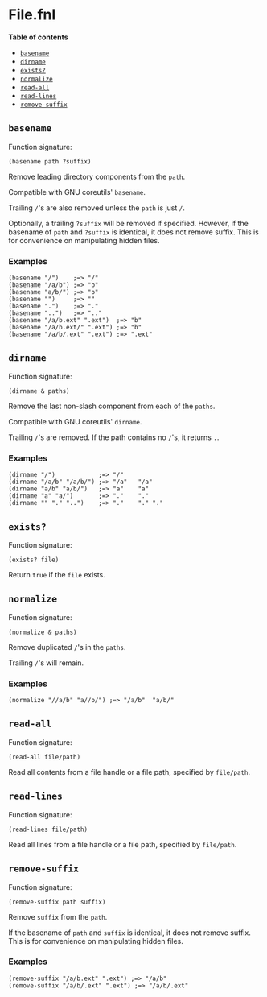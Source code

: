 # File.fnl

**Table of contents**

- [`basename`](#basename)
- [`dirname`](#dirname)
- [`exists?`](#exists)
- [`normalize`](#normalize)
- [`read-all`](#read-all)
- [`read-lines`](#read-lines)
- [`remove-suffix`](#remove-suffix)

## `basename`
Function signature:

```
(basename path ?suffix)
```

Remove leading directory components from the `path`.

Compatible with GNU coreutils' `basename`.

Trailing `/`'s are also removed unless the `path` is just `/`.

Optionally, a trailing `?suffix` will be removed if specified. 
However, if the basename of `path` and `?suffix` is identical,
it does not remove suffix.
This is for convenience on manipulating hidden files.

### Examples

```fennel
(basename "/")    ;=> "/"
(basename "/a/b") ;=> "b"
(basename "a/b/") ;=> "b"
(basename "")     ;=> ""
(basename ".")    ;=> "."
(basename "..")   ;=> ".."
(basename "/a/b.ext" ".ext")  ;=> "b"
(basename "/a/b.ext/" ".ext") ;=> "b"
(basename "/a/b/.ext" ".ext") ;=> ".ext"
```

## `dirname`
Function signature:

```
(dirname & paths)
```

Remove the last non-slash component from each of the `paths`.

Compatible with GNU coreutils' `dirname`.

Trailing `/`'s are removed. If the path contains no `/`'s, it returns `.`.

### Examples

```fennel
(dirname "/")            ;=> "/"
(dirname "/a/b" "/a/b/") ;=> "/a"	"/a"
(dirname "a/b" "a/b/")   ;=> "a"	"a"
(dirname "a" "a/")       ;=> "."	"."
(dirname "" "." "..")    ;=> "."	"."	"."
```

## `exists?`
Function signature:

```
(exists? file)
```

Return `true` if the `file` exists.

## `normalize`
Function signature:

```
(normalize & paths)
```

Remove duplicated `/`'s in the `paths`.

Trailing `/`'s will remain.

### Examples

```fennel
(normalize "//a/b" "a//b/") ;=> "/a/b"	"a/b/"
```

## `read-all`
Function signature:

```
(read-all file/path)
```

Read all contents from a file handle or a file path, specified by `file/path`.

## `read-lines`
Function signature:

```
(read-lines file/path)
```

Read all lines from a file handle or a file path, specified by `file/path`.

## `remove-suffix`
Function signature:

```
(remove-suffix path suffix)
```

Remove `suffix` from the `path`.

If the basename of `path` and `suffix` is identical,
it does not remove suffix.
This is for convenience on manipulating hidden files.

### Examples

```fennel
(remove-suffix "/a/b.ext" ".ext") ;=> "/a/b"
(remove-suffix "/a/b/.ext" ".ext") ;=> "/a/b/.ext"
```


<!-- Generated with Fenneldoc 1.0.1-dev
     https://gitlab.com/andreyorst/fenneldoc -->
